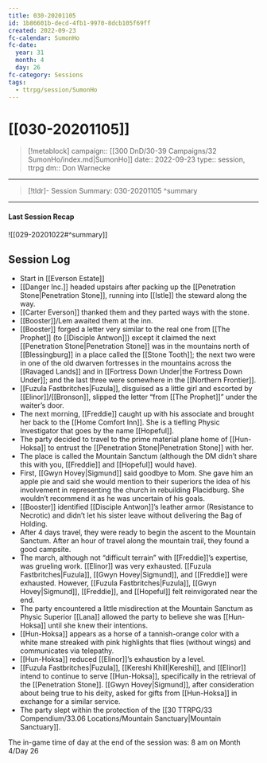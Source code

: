 ```yaml
---
title: 030-20201105
id: 1b86601b-decd-4fb1-9970-8dcb105f69ff
created: 2022-09-23
fc-calendar: SumonHo
fc-date:
  year: 31
  month: 4
  day: 26
fc-category: Sessions
tags:
  - ttrpg/session/SumonHo
---
```


# [[030-20201105]]

> [!metablock]
>  campaign:: [[300 DnD/30-39 Campaigns/32 SumonHo/index.md|SumonHo]]
>  date:: 2022-09-23
>  type:: session, ttrpg
>  dm:: Don Warnecke


---
> [!tldr]- Session Summary: 030-20201105
>  ^summary

---


#### Last Session Recap

![[029-20201022#^summary]]

## Session Log



- Start in [[Everson Estate]]
- [[Danger Inc.]]  headed upstairs after packing up the [[Penetration Stone|Penetration Stone]], running into [[Istle]] the steward along the way.
- [[Carter Everson]] thanked them and they parted ways with the stone.
- [[Booster]]/Lem awaited them at the inn.
- [[Booster]] forged a letter very similar to the real one from [[The Prophet]] (to [[Disciple Antwon]]) except it claimed the next [[Penetration Stone|Penetration Stone]] was in the mountains north of [[Blessingburg]] in a place called the [[Stone Tooth]]; the next two were in one of the old dwarven fortresses in the mountains across the [[Ravaged Lands]] and in [[Fortress Down Under|the Fortress Down Under]]; and the last three were somewhere in the [[Northern Frontier]].
- [[Fuzula Fastbritches|Fuzula]], disguised as a little girl and escorted by [[Elinor]]/[[Bronson]], slipped the letter “from [[The Prophet]]” under the waiter’s door.
- The next morning, [[Freddie]] caught up with his associate and brought her back to the [[Home Comfort Inn]]. She is a tiefling Physic Investigator that goes by the name [[Hopeful]].
- The party decided to travel to the prime material plane home of [[Hun-Hoksa]] to entrust the [[Penetration Stone|Penetration Stone]] with her.
- The place is called the Mountain Sanctum (although the DM didn’t share this with you, [[Freddie]] and [[Hopeful]] would have).
- First, [[Gwyn Hovey|Sigmund]] said goodbye to Mom. She gave him an apple pie and said she would mention to their superiors the idea of his involvement in representing the church in rebuilding Placidburg. She wouldn’t recommend it as he was uncertain of his goals.
- [[Booster]] identified [[Disciple Antwon]]’s leather armor (Resistance to Necrotic) and didn’t let his sister leave without delivering the Bag of Holding.
- After 4 days travel, they were ready to begin the ascent to the Mountain Sanctum. After an hour of travel along the mountain trail, they found a good campsite.
- The march, although not “difficult terrain” with [[Freddie]]’s expertise, was grueling work. [[Elinor]] was very exhausted. [[Fuzula Fastbritches|Fuzula]], [[Gwyn Hovey|Sigmund]], and [[Freddie]] were exhausted. However, [[Fuzula Fastbritches|Fuzula]], [[Gwyn Hovey|Sigmund]], [[Freddie]], and [[Hopeful]] felt reinvigorated near the end.
- The party encountered a little misdirection at the Mountain Sanctum as Physic Superior [[Lana]] allowed the party to believe she was [[Hun-Hoksa]] until she knew their intentions.
- [[Hun-Hoksa]] appears as a horse of a tannish-orange color with a white mane streaked with pink highlights that flies (without wings) and communicates via telepathy.
- [[Hun-Hoksa]] reduced [[Elinor]]’s exhaustion by a level.
- [[Fuzula Fastbritches|Fuzula]], [[Kereshi Khill|Kereshi]], and [[Elinor]] intend to continue to serve [[Hun-Hoksa]], specifically in the retrieval of the [[Penetration Stone]]. [[Gwyn Hovey|Sigmund]], after consideration about being true to his deity, asked for gifts from [[Hun-Hoksa]] in exchange for a similar service.
- The party slept within the protection of the [[30 TTRPG/33 Compendium/33.06 Locations/Mountain Sanctuary|Mountain Sanctuary]].

The in-game time of day at the end of the session was: 8 am on Month 4/Day 26
